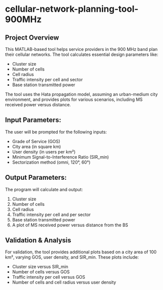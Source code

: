 # cellular-network-planning-tool-900MHz
 
## Project Overview
This MATLAB-based tool helps service providers in the 900 MHz band plan their cellular networks. The tool calculates essential design parameters like:
- Cluster size
- Number of cells
- Cell radius
- Traffic intensity per cell and sector
- Base station transmitted power

The tool uses the Hata propagation model, assuming an urban-medium city environment, and provides plots for various scenarios, including MS received power versus distance.

## Input Parameters:
The user will be prompted for the following inputs:
- Grade of Service (GOS)
- City area (in square km)
- User density (in users per km²)
- Minimum Signal-to-Interference Ratio (SIR_min)
- Sectorization method (omni, 120°, 60°)

## Output Parameters:
The program will calculate and output:
1. Cluster size
2. Number of cells
3. Cell radius
4. Traffic intensity per cell and per sector
5. Base station transmitted power
6. A plot of MS received power versus distance from the BS

## Validation & Analysis
For validation, the tool provides additional plots based on a city area of 100 km², varying GOS, user density, and SIR_min. These plots include:
- Cluster size versus SIR_min
- Number of cells versus GOS
- Traffic intensity per cell versus GOS
- Number of cells and cell radius versus user density

